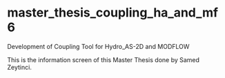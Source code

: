 # master_thesis_coupling_ha_and_mf6
Development of Coupling Tool for Hydro_AS-2D and MODFLOW


This is the information screen of this Master Thesis done by Samed Zeytinci.
